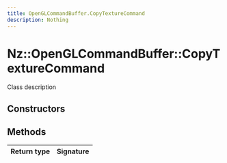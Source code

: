 ```yaml
---
title: OpenGLCommandBuffer.CopyTextureCommand
description: Nothing
---
```


# Nz::OpenGLCommandBuffer::CopyTextureCommand

Class description

## Constructors


## Methods

| Return type | Signature |
| ----------- | --------- |
